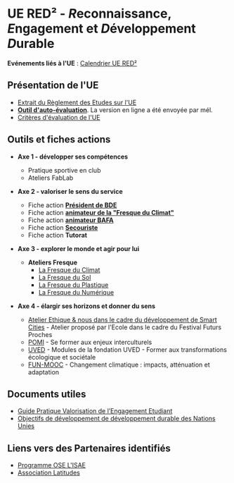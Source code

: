 # UE RED² - *R*econnaissance, *E*ngagement et *D*éveloppement *D*urable

**Evénements liés à l'UE** : [Calendrier UE RED²](https://calendar.google.com/calendar/embed?height=600&wkst=1&bgcolor=%23ffffff&ctz=Europe%2FParis&src=NjMzODZjYTNlZTM1MGNkYjkxMGI2NGM1MzhlNGE5MGQwZGJiYWI2MTVjZWZmODY3Y2U1YjYyOGMxOGMzZjZhZkBncm91cC5jYWxlbmRhci5nb29nbGUuY29t&color=%23D81B60")


## Présentation de l'UE
* [Extrait du Règlement des Etudes sur l'UE](https://github.com/upssitech/RED2/blob/main/documents/RDE%C2%B2_RE.pdf)
* [**Outil d'auto-évaluation**](https://github.com/upssitech/RED2/blob/main/documents/autoEvaluation.pdf). La version en ligne a été envoyée par mél.
* [Critères d'évaluation de l'UE](https://github.com/upssitech/RED2/blob/main/documents/Grille_Eval_RED2.pdf)

## Outils et fiches actions
* **Axe 1 - développer ses compétences**
  * Pratique sportive en club
  * Ateliers FabLab
    
* **Axe 2 - valoriser le sens du service**
  * Fiche action **[Président de BDE](https://github.com/upssitech/RED2/blob/main/fiches/Fiche_president_BDE.pdf)**
  * Fiche action **[animateur de la "Fresque du Climat"](https://github.com/upssitech/RED2/blob/main/fiches/Fiche_animateur_fresque.pdf)**
  * Fiche action **[animateur BAFA](https://github.com/upssitech/RED2/blob/main/fiches/Fiche_animateur_BAFA.pdf)**
  * Fiche action **[Secouriste](https://github.com/upssitech/RED2/blob/main/fiches/Fiche_animateur_BAFA.pdf)**
  * Fiche action **Tutorat**
    
* **Axe 3 - explorer le monde et agir pour lui**
  * **Ateliers Fresque** 
    * [La Fresque du Climat](https://fresqueduclimat.org)
    * [La Fresque du Sol](https://fresquedusol.com)
    * [La Fresque du Plastique](https://fresqueduplastique.fr)
    * [La Fresque du Numérique](https://www.fresquedunumerique.org)
    
* **Axe 4  - élargir ses horizons et donner du sens**
  * [Atelier Ethique & nous dans le cadre du développement de Smart Cities]() - Atelier proposé par l'Ecole dans le cadre du Festival Futurs Proches 
  * [POMI](https://foad.univ-toulouse.fr/course/view.php?id=4) - Se former aux enjeux interculturels
  * [UVED](https://moodle.uved.fr) - Modules de la fondation UVED - Former aux transformations écologique et sociétale
  * [FUN-MOOC](https://www.fun-mooc.fr/fr/cours/changement-climatique-impacts-attenuation-et-adaptation) - Changement climatique : impacts, atténuation et adaptation
    

## Documents utiles 
* [Guide Pratique Valorisation de l’Engagement Etudiant](https://www.bnei.fr/projets/guide-de-valorisation-de-lengagement-etudiant-bnei-cdefi-cti)
* [Objectifs de développement de développement durable des Nations Unies](https://www.un.org/sustainabledevelopment/fr/objectifs-de-developpement-durable)

## Liens vers des Partenaires identifiés
* [Programme OSE L'ISAE](https://fondation-isae-supaero.org/ose-lisae-supaero)
* [Association Latitudes](https://www.latitudes.cc)
